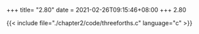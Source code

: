 +++
title= "2.80"
date = 2021-02-26T09:15:46+08:00
+++
2.80

{{< include file="./chapter2/code/threeforths.c" language="c" >}}

